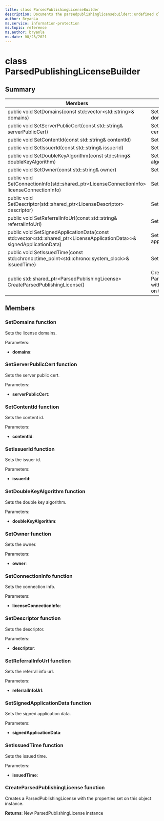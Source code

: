 ```yaml
---
title: class ParsedPublishingLicenseBuilder 
description: Documents the parsedpublishinglicensebuilder::undefined class of the Microsoft Information Protection (MIP) SDK.
author: BryanLa
ms.service: information-protection
ms.topic: reference
ms.author: bryanla
ms.date: 08/23/2021
---
```


# class ParsedPublishingLicenseBuilder 
  
## Summary
 Members                        | Descriptions                                
--------------------------------|---------------------------------------------
public void SetDomains(const std::vector\<std::string\>& domains)  |  Sets the license domains.
public void SetServerPublicCert(const std::string& serverPublicCert)  |  Sets the server public cert.
public void SetContentId(const std::string& contentId)  |  Sets the content id.
public void SetIssuerId(const std::string& issuerId)  |  Sets the issuer id.
public void SetDoubleKeyAlgorithm(const std::string& doubleKeyAlgorithm)  |  Sets the double key algorithm.
public void SetOwner(const std::string& owner)  |  Sets the owner.
public void SetConnectionInfo(std::shared_ptr\<LicenseConnectionInfo\> licenseConnectionInfo)  |  Sets the connection info.
public void SetDescriptor(std::shared_ptr\<LicenseDescriptor\> descriptor)  |  Sets the descriptor.
public void SetReferralInfoUrl(const std::string& referralInfoUrl)  |  Sets the referral info url.
public void SetSignedApplicationData(const std::vector\<std::shared_ptr\<LicenseApplicationData\>\>& signedApplicationData)  |  Sets the signed application data.
public void SetIssuedTime(const std::chrono::time_point\<std::chrono::system_clock\>& issuedTime)  |  Sets the issued time.
public std::shared_ptr\<ParsedPublishingLicense\> CreateParsedPublishingLicense()  |  Creates a ParsedPublishingLicense with the properties set on this object instance.
  
## Members
  
### SetDomains function
Sets the license domains.

Parameters:  
* **domains**:


  
### SetServerPublicCert function
Sets the server public cert.

Parameters:  
* **serverPublicCert**:


  
### SetContentId function
Sets the content id.

Parameters:  
* **contentId**:


  
### SetIssuerId function
Sets the issuer id.

Parameters:  
* **issuerId**:


  
### SetDoubleKeyAlgorithm function
Sets the double key algorithm.

Parameters:  
* **doubleKeyAlgorithm**:


  
### SetOwner function
Sets the owner.

Parameters:  
* **owner**:


  
### SetConnectionInfo function
Sets the connection info.

Parameters:  
* **licenseConnectionInfo**:


  
### SetDescriptor function
Sets the descriptor.

Parameters:  
* **descriptor**:


  
### SetReferralInfoUrl function
Sets the referral info url.

Parameters:  
* **referralInfoUrl**:


  
### SetSignedApplicationData function
Sets the signed application data.

Parameters:  
* **signedApplicationData**:


  
### SetIssuedTime function
Sets the issued time.

Parameters:  
* **issuedTime**:


  
### CreateParsedPublishingLicense function
Creates a ParsedPublishingLicense with the properties set on this object instance.

  
**Returns**: New ParsedPublishingLicense instance